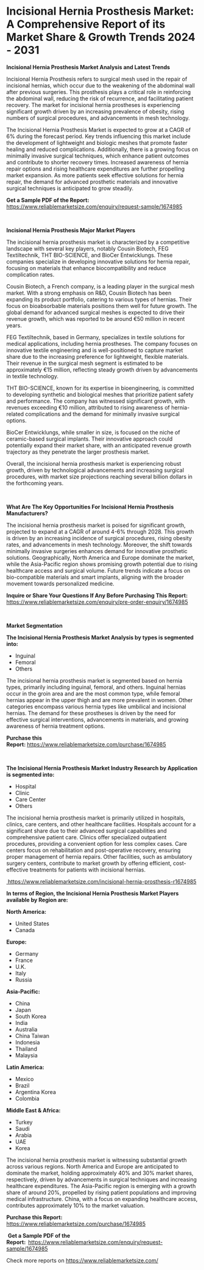 <p><h1>Incisional Hernia Prosthesis Market: A Comprehensive Report of its Market Share & Growth Trends 2024 - 2031</h1></p><p><strong>Incisional Hernia Prosthesis Market Analysis and Latest Trends</strong></p>
<p><p>Incisional Hernia Prosthesis refers to surgical mesh used in the repair of incisional hernias, which occur due to the weakening of the abdominal wall after previous surgeries. This prosthesis plays a critical role in reinforcing the abdominal wall, reducing the risk of recurrence, and facilitating patient recovery. The market for incisional hernia prostheses is experiencing significant growth driven by an increasing prevalence of obesity, rising numbers of surgical procedures, and advancements in mesh technology.</p><p>The Incisional Hernia Prosthesis Market is expected to grow at a CAGR of 6% during the forecast period. Key trends influencing this market include the development of lightweight and biologic meshes that promote faster healing and reduced complications. Additionally, there is a growing focus on minimally invasive surgical techniques, which enhance patient outcomes and contribute to shorter recovery times. Increased awareness of hernia repair options and rising healthcare expenditures are further propelling market expansion. As more patients seek effective solutions for hernia repair, the demand for advanced prosthetic materials and innovative surgical techniques is anticipated to grow steadily.</p></p>
<p><strong>Get a Sample PDF of the Report:&nbsp;</strong> <a href="https://www.reliablemarketsize.com/enquiry/request-sample/1674985?utm_campaign=1888&utm_medium=2&utm_source=Github&utm_content=ia&utm_term=28122024&utm_id=incisional-hernia-prosthesis">https://www.reliablemarketsize.com/enquiry/request-sample/1674985</a></p>
<p>&nbsp;</p>
<p><strong>Incisional Hernia Prosthesis Major Market Players</strong></p>
<p><p>The incisional hernia prosthesis market is characterized by a competitive landscape with several key players, notably Cousin Biotech, FEG Textiltechnik, THT BIO-SCIENCE, and BioCer Entwicklungs. These companies specialize in developing innovative solutions for hernia repair, focusing on materials that enhance biocompatibility and reduce complication rates.</p><p>Cousin Biotech, a French company, is a leading player in the surgical mesh market. With a strong emphasis on R&D, Cousin Biotech has been expanding its product portfolio, catering to various types of hernias. Their focus on bioabsorbable materials positions them well for future growth. The global demand for advanced surgical meshes is expected to drive their revenue growth, which was reported to be around €50 million in recent years.</p><p>FEG Textiltechnik, based in Germany, specializes in textile solutions for medical applications, including hernia prostheses. The company focuses on innovative textile engineering and is well-positioned to capture market share due to the increasing preference for lightweight, flexible materials. Their revenue in the surgical mesh segment is estimated to be approximately €15 million, reflecting steady growth driven by advancements in textile technology.</p><p>THT BIO-SCIENCE, known for its expertise in bioengineering, is committed to developing synthetic and biological meshes that prioritize patient safety and performance. The company has witnessed significant growth, with revenues exceeding €10 million, attributed to rising awareness of hernia-related complications and the demand for minimally invasive surgical options.</p><p>BioCer Entwicklungs, while smaller in size, is focused on the niche of ceramic-based surgical implants. Their innovative approach could potentially expand their market share, with an anticipated revenue growth trajectory as they penetrate the larger prosthesis market.</p><p>Overall, the incisional hernia prosthesis market is experiencing robust growth, driven by technological advancements and increasing surgical procedures, with market size projections reaching several billion dollars in the forthcoming years.</p></p>
<p>&nbsp;</p>
<p><strong>What Are The Key Opportunities For Incisional Hernia Prosthesis Manufacturers?</strong></p>
<p><p>The incisional hernia prosthesis market is poised for significant growth, projected to expand at a CAGR of around 4-6% through 2028. This growth is driven by an increasing incidence of surgical procedures, rising obesity rates, and advancements in mesh technology. Moreover, the shift towards minimally invasive surgeries enhances demand for innovative prosthetic solutions. Geographically, North America and Europe dominate the market, while the Asia-Pacific region shows promising growth potential due to rising healthcare access and surgical volume. Future trends indicate a focus on bio-compatible materials and smart implants, aligning with the broader movement towards personalized medicine.</p></p>
<p><strong>Inquire or Share Your Questions If Any Before Purchasing This Report:</strong> <a href="https://www.reliablemarketsize.com/enquiry/pre-order-enquiry/1674985?utm_campaign=1888&utm_medium=2&utm_source=Github&utm_content=ia&utm_term=28122024&utm_id=incisional-hernia-prosthesis">https://www.reliablemarketsize.com/enquiry/pre-order-enquiry/1674985</a></p>
<p>&nbsp;</p>
<p><strong>Market Segmentation</strong></p>
<p><strong>The Incisional Hernia Prosthesis Market Analysis by types is segmented into:</strong></p>
<p><ul><li>Inguinal</li><li>Femoral</li><li>Others</li></ul></p>
<p><p>The incisional hernia prosthesis market is segmented based on hernia types, primarily including inguinal, femoral, and others. Inguinal hernias occur in the groin area and are the most common type, while femoral hernias appear in the upper thigh and are more prevalent in women. Other categories encompass various hernia types like umbilical and incisional hernias. The demand for these prostheses is driven by the need for effective surgical interventions, advancements in materials, and growing awareness of hernia treatment options.</p></p>
<p><strong>Purchase this Report:&nbsp;</strong><a href="https://www.reliablemarketsize.com/purchase/1674985?utm_campaign=1888&utm_medium=2&utm_source=Github&utm_content=ia&utm_term=28122024&utm_id=incisional-hernia-prosthesis">https://www.reliablemarketsize.com/purchase/1674985</a></p>
<p>&nbsp;</p>
<p><strong>The Incisional Hernia Prosthesis Market Industry Research by Application is segmented into:</strong></p>
<p><ul><li>Hospital</li><li>Clinic</li><li>Care Center</li><li>Others</li></ul></p>
<p><p>The incisional hernia prosthesis market is primarily utilized in hospitals, clinics, care centers, and other healthcare facilities. Hospitals account for a significant share due to their advanced surgical capabilities and comprehensive patient care. Clinics offer specialized outpatient procedures, providing a convenient option for less complex cases. Care centers focus on rehabilitation and post-operative recovery, ensuring proper management of hernia repairs. Other facilities, such as ambulatory surgery centers, contribute to market growth by offering efficient, cost-effective treatments for patients with incisional hernias.</p></p>
<p><a href="https://www.reliablemarketsize.com/incisional-hernia-prosthesis-r1674985?utm_campaign=1888&utm_medium=2&utm_source=Github&utm_content=ia&utm_term=28122024&utm_id=incisional-hernia-prosthesis">&nbsp;https://www.reliablemarketsize.com/incisional-hernia-prosthesis-r1674985</a></p>
<p><strong>In terms of Region, the Incisional Hernia Prosthesis Market Players available by Region are:</strong></p>
<p>
    <p> <strong> North America: </strong>
        <ul>
            <li>United States</li>
            <li>Canada</li>
        </ul>
        </p> 
    <p> <strong> Europe: </strong>
        <ul>
            <li>Germany</li>
            <li>France</li>
            <li>U.K.</li>
            <li>Italy</li>
            <li>Russia</li>
        </ul>
        </p> 
    <p> <strong> Asia-Pacific: </strong>
        <ul>
            <li>China</li>
            <li>Japan</li>
            <li>South Korea</li>
            <li>India</li>
            <li>Australia</li>
            <li>China Taiwan</li>
            <li>Indonesia</li>
            <li>Thailand</li>
            <li>Malaysia</li>
        </ul>
        </p> 
    <p> <strong> Latin America: </strong>
        <ul>
            <li>Mexico</li>
            <li>Brazil</li>
            <li>Argentina Korea</li>
            <li>Colombia</li>
        </ul>
        </p> 
    <p> <strong> Middle East & Africa: </strong>
        <ul>
            <li>Turkey</li>
            <li>Saudi</li>
            <li>Arabia</li>
            <li>UAE</li>
            <li>Korea</li>
        </ul>
    </p>
    </p>
<p><p>The incisional hernia prosthesis market is witnessing substantial growth across various regions. North America and Europe are anticipated to dominate the market, holding approximately 40% and 30% market shares, respectively, driven by advancements in surgical techniques and increasing healthcare expenditures. The Asia-Pacific region is emerging with a growth share of around 20%, propelled by rising patient populations and improving medical infrastructure. China, with a focus on expanding healthcare access, contributes approximately 10% to the market valuation.</p></p>
<p><strong>Purchase this Report: </strong><a href="https://www.reliablemarketsize.com/purchase/1674985?utm_campaign=1888&utm_medium=2&utm_source=Github&utm_content=ia&utm_term=28122024&utm_id=incisional-hernia-prosthesis">https://www.reliablemarketsize.com/purchase/1674985</a></p>
<p>&nbsp;<strong>Get a Sample PDF of the Report:&nbsp;&nbsp;</strong><a href="https://www.reliablemarketsize.com/enquiry/request-sample/1674985?utm_campaign=1888&utm_medium=2&utm_source=Github&utm_content=ia&utm_term=28122024&utm_id=incisional-hernia-prosthesis">https://www.reliablemarketsize.com/enquiry/request-sample/1674985</a></p>
<p><strong></strong></p>
<p>Check more reports on <a href="https://www.reliablemarketsize.com/?utm_campaign=1888&utm_medium=2&utm_source=Github&utm_content=ia&utm_term=28122024&utm_id=incisional-hernia-prosthesis">https://www.reliablemarketsize.com/</a></p>